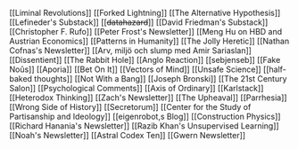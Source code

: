 [[Liminal Revolutions]]
[[Forked Lightning]]
[[The Alternative Hypothesis]]
[[Lefineder's Substack]]
[[~~datahazard~~]]
[[David Friedman's Substack]]
[[Christopher F. Rufo]]
[[Peter Frost's Newsletter]]
[[Meng Hu on HBD and Austrian Economics]]
[[Patterns in Humanity]]
[[The Jolly Heretic]]
[[Nathan Cofnas's Newsletter]]
[[Arv, miljö och slump med Amir Sariaslan]]
[[Dissentient]]
[[The Rabbit Hole]]
[[Anglo Reaction]]
[[sebjenseb]]
[[Fake Noûs]]
[[Aporia]]
[[Bet On It]]
[[Vectors of Mind]]
[[Unsafe Science]]
[[half-baked thoughts]]
[[Not With a Bang]]
[[Joseph Bronski]]
[[The 21st Century Salon]]
[[Psychological Comments]]
[[Axis of Ordinary]]
[[Karlstack]]
[[Heterodox Thinking]]
[[Zach's Newsletter]]
[[The Upheaval]]
[[Parrhesia]]
[[Wrong Side of History]]
[[Secretorum]]
[[Center for the Study of Partisanship and Ideology]]
[[eigenrobot,s Blog]]
[[Construction Physics]]
[[Richard Hanania's Newsletter]]
[[Razib Khan's Unsupervised Learning]]
[[Noah's Newsletter]]
[[Astral Codex Ten]]
[[Gwern Newsletter]]